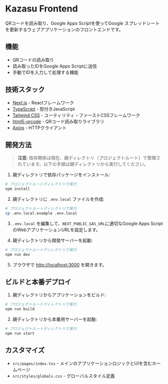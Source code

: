 # Kazasu Frontend

QRコードを読み取り、Google Apps Scriptを使ってGoogle スプレッドシートを更新するウェブアプリケーションのフロントエンドです。

## 機能

- QRコードの読み取り
- 読み取ったIDをGoogle Apps Scriptに送信
- 手動でIDを入力して処理する機能

## 技術スタック

- [Next.js](https://nextjs.org/) - Reactフレームワーク
- [TypeScript](https://www.typescriptlang.org/) - 型付きJavaScript
- [Tailwind CSS](https://tailwindcss.com/) - ユーティリティ・ファーストCSSフレームワーク
- [html5-qrcode](https://github.com/mebjas/html5-qrcode) - QRコード読み取りライブラリ
- [Axios](https://axios-http.com/) - HTTPクライアント

## 開発方法

> **注意**: 依存関係は現在、親ディレクトリ（プロジェクトルート）で管理されています。以下の手順は親ディレクトリから実行してください。

1. 親ディレクトリで依存パッケージをインストール:

```bash
# プロジェクトルートディレクトリで実行
npm install
```

2. 親ディレクトリに `.env.local` ファイルを作成:

```bash
# プロジェクトルートディレクトリで実行
cp .env.local.example .env.local
```

3. `.env.local` を編集して、`NEXT_PUBLIC_GAS_URL`に適切なGoogle Apps ScriptのWebアプリケーションURLを設定します。

4. 親ディレクトリから開発サーバーを起動:

```bash
# プロジェクトルートディレクトリで実行
npm run dev
```

5. ブラウザで [http://localhost:3000](http://localhost:3000) を開きます。

## ビルドと本番デプロイ

1. 親ディレクトリからアプリケーションをビルド:

```bash
# プロジェクトルートディレクトリで実行
npm run build
```

2. 親ディレクトリから本番用サーバーを起動:

```bash
# プロジェクトルートディレクトリで実行
npm run start
```

## カスタマイズ

- `src/pages/index.tsx` - メインのアプリケーションロジックとUIを含むホームページ
- `src/styles/globals.css` - グローバルスタイル定義
